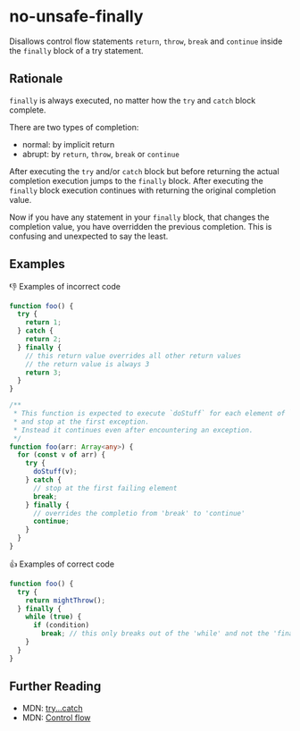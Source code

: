 # no-unsafe-finally

Disallows control flow statements `return`, `throw`, `break` and `continue` inside the `finally` block of a try statement.

## Rationale

`finally` is always executed, no matter how the `try` and `catch` block complete.

There are two types of completion:

* normal: by implicit return
* abrupt: by `return`, `throw`, `break` or `continue`

After executing the `try` and/or `catch` block but before returning the actual completion execution jumps to the `finally` block. After executing the `finally` block execution continues with returning the original completion value.

Now if you have any statement in your `finally` block, that changes the completion value, you have overridden the previous completion. This is confusing and unexpected to say the least.

## Examples

:thumbsdown: Examples of incorrect code

```ts
function foo() {
  try {
    return 1;
  } catch {
    return 2;
  } finally {
    // this return value overrides all other return values
    // the return value is always 3
    return 3;
  }
}

/**
 * This function is expected to execute `doStuff` for each element of `arr`
 * and stop at the first exception.
 * Instead it continues even after encountering an exception.
 */
function foo(arr: Array<any>) {
  for (const v of arr) {
    try {
      doStuff(v);
    } catch {
      // stop at the first failing element
      break;
    } finally {
      // overrides the completio from 'break' to 'continue'
      continue;
    }
  }
}
```

:thumbsup: Examples of correct code

```ts
function foo() {
  try {
    return mightThrow();
  } finally {
    while (true) {
      if (condition)
        break; // this only breaks out of the 'while' and not the 'finally'
    }
  }
}
```

## Further Reading

* MDN: [try...catch](https://developer.mozilla.org/en-US/docs/Web/JavaScript/Reference/Statements/try...catch)
* MDN: [Control flow](https://developer.mozilla.org/en-US/docs/Web/JavaScript/Guide/Control_flow_and_error_handling)
